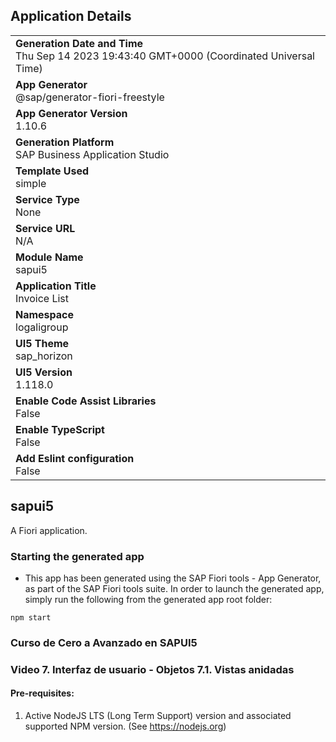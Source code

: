 ## Application Details
|               |
| ------------- |
|**Generation Date and Time**<br>Thu Sep 14 2023 19:43:40 GMT+0000 (Coordinated Universal Time)|
|**App Generator**<br>@sap/generator-fiori-freestyle|
|**App Generator Version**<br>1.10.6|
|**Generation Platform**<br>SAP Business Application Studio|
|**Template Used**<br>simple|
|**Service Type**<br>None|
|**Service URL**<br>N/A
|**Module Name**<br>sapui5|
|**Application Title**<br>Invoice List|
|**Namespace**<br>logaligroup|
|**UI5 Theme**<br>sap_horizon|
|**UI5 Version**<br>1.118.0|
|**Enable Code Assist Libraries**<br>False|
|**Enable TypeScript**<br>False|
|**Add Eslint configuration**<br>False|
## sapui5
A Fiori application.
### Starting the generated app
-   This app has been generated using the SAP Fiori tools - App Generator, as part of the SAP Fiori tools suite.  In order to launch the generated app, simply run the following from the generated app root folder:
```
npm start
```
### Curso de Cero a Avanzado en SAPUI5
### Video  7. Interfaz de usuario - Objetos 7.1. Vistas anidadas 
#### Pre-requisites:
1. Active NodeJS LTS (Long Term Support) version and associated supported NPM version.  (See https://nodejs.org)


